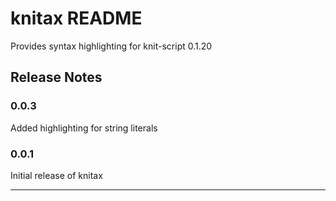 # knitax README

Provides syntax highlighting for knit-script 0.1.20

## Release Notes

### 0.0.3

Added highlighting for string literals

### 0.0.1

Initial release of knitax

---
